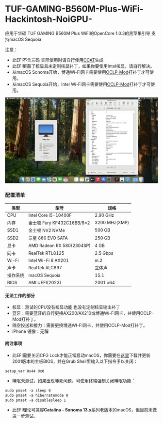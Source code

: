 # TUF-GAMING-B560M-Plus-WiFi-Hackintosh-NoiGPU-
应用于华硕 TUF GAMING B560M Plus WiFi的OpenCore 1.0.3的黑苹果引导 支持macOS Sequoia 

注意：
- 此EFI不含三码 实际使用时请自行使用[OCAT](https://github.com/ic005k/OCAuxiliaryTools)生成
- 此EFI屏蔽了核显且未定制核显补丁，如果你要使用Intel核显，请自行解决。
- 从macOS Sonoma开始，博通Wi-Fi网卡需要使用[OCLP-Mod](https://github.com/laobamac/OCLP-Mod/releases)打补丁才可使用。
- 从macOS Sequoia开始，Intel Wi-Fi网卡需要使用[OCLP-Mod](https://github.com/laobamac/OCLP-Mod/releases)打补丁才可使用。

![Sequoia](image.png)
### 配置清单
|类型|型号|规格|
|---|---|---|
|CPU|Intel Core i5-10400F|2.90 GHz|
|内存|金士顿 Fury KF432C16BB/8×2|3200 MHz(XMP)|
|SSD1|金士顿 NV2 NVMe|500 GB|
|SSD2|三星 860 EVO SATA|250 GB|
|显卡|AMD Radeon RX 580(2304SP)|4 GB|
|网卡|RealTek RTL8125|2.5 Gbps|
|Wi-Fi|Intel Wi-Fi 6 AX201|m.2|
|声卡|RealTek ALC897|立体声|
|操作系统|macOS Sequoia|15.1|
|BIOS|AMI UEFI(2023)|2001 x64|

#### 无法工作的部分
- 核显：测试的CPU没有核显功能 也没有定制核显输出补丁
- 蓝牙：需要蓝牙的自行更换AX200/AX210或博通Wi-Fi网卡，并使用OCLP-Mod打补丁。
- 隔空投送和接力：需要更换博通WI-FI网卡，并使用OCLP-Mod打补丁。
- iPhone 镜像：无解


#### 附注事项
- 此EFI需要关闭CFG Lock才能正常启动macOS，你需要在[这里](https://www.asus.com.cn/motherboards-components/motherboards/tuf-gaming/tuf-gaming-b560m-plus-wifi/helpdesk_bios?model2Name=TUF-GAMING-B560M-PLUS-WIFI)下载并更新2001版本的主板BIOS，并在Grub Shell里输入以下指令予以关闭：
```
setup_var 0x44 0x0
```
- 睡眠未测试，如果出现睡死问题，可使用终端强制关闭睡眠功能：
```
sudo pmset -a sleep 0
sudo pmset -a hibernatemode 0
sudo pmset -a disablesleep 1
```
- 此EFI理论可兼容**Catalina - Sonoma 13.x**系列老版本的macOS，但目前未做进一步测试。